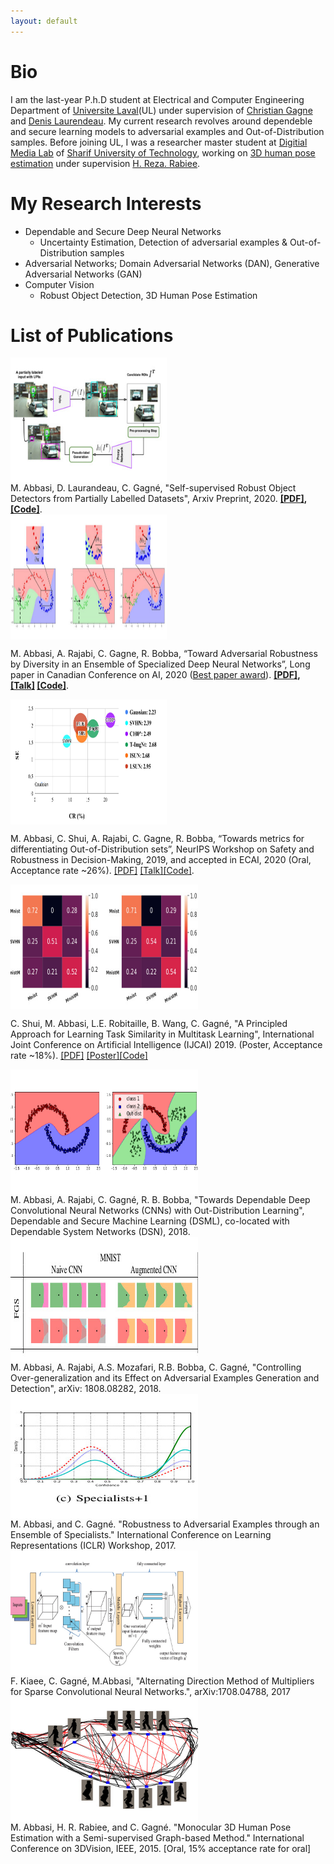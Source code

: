 ```yaml
---
layout: default
---
```



# Bio
 I am the last-year P.h.D student at Electrical and Computer Engineering Department of [Universite Laval](https://www.ulaval.ca/en/)(UL) under supervision of [Christian Gagne](http://vision.gel.ulaval.ca/~cgagne/) and [Denis Laurendeau](http://vision.gel.ulaval.ca/~laurend/). My current research revolves around dependeble and secure learning models to adversarial examples and Out-of-Distribution samples. Before joining UL, I was a researcher master student at [Digitial Media Lab](http://dml.ir/) of [Sharif University of Technology](http://www.en.sharif.edu/), working on [3D human pose estimation](https://ieeexplore.ieee.org/document/7335521/) under supervision [H. Reza. Rabiee](http://sharif.edu/~rabiee/).

# My Research Interests
- Dependable and Secure Deep Neural Networks
   - Uncertainty Estimation, Detection of adversarial examples & Out-of-Distribution samples
- Adversarial Networks; Domain Adversarial Networks (DAN), Generative Adversarial Networks (GAN)
- Computer Vision
   - Robust Object Detection, 3D Human Pose Estimation 



# List of Publications
<div class="parent">
<div class="img">
<img width="250" height="200" style="vertical-align:middle" src="/images/Our_proposal.jpg"/>
 </div>
 <div class="text">
 M. Abbasi, D. Laurandeau, C. Gagné, "Self-supervised Robust Object Detectors from Partially Labelled Datasets", Arxiv Preprint, 2020. <span style="font-weight: bold"><a href="https://arxiv.org/abs/2005.11549">[PDF]</a>, <a href="">[Code]</a></span>.
  </div>
 </div>
 
 <div class="parent">
<div class="img">
<img width="250" height="200" style="vertical-align:middle" src="/images/Ensemble.jpg"/>
 </div>
 <div class="text">
  
  M. Abbasi, A. Rajabi, C. Gagne, R. Bobba, “Toward Adversarial Robustness by Diversity in an Ensemble of Specialized Deep Neural Networks”, Long paper in Canadian Conference on AI, 2020 (<span style="color: red"><a href="https://www.caiac.ca/en/conferences/canadianai-2020/home">Best paper award</a></span>). <span style="font-weight: bold"><a href="https://arxiv.org/pdf/2005.08321.pdf">[PDF]</a>, <a href="https://youtu.be/qFrkUeBjTMA">[Talk]</a>
  <a href="">[Code]</a></span>.
  
  </div>
 </div>


<div class="parent">
 <div class="img">
 <img width="250" height="200" style="vertical-align:middle" src="/images/ECAI.jpg"/>
  </div>
 <div class="text">
  
  M. Abbasi, C. Shui, A. Rajabi, C. Gagne, R. Bobba, “Towards metrics for differentiating Out-of-Distribution sets”, NeurIPS Workshop on Safety and Robustness in Decision-Making, 2019, and accepted in ECAI, 2020 (Oral, Acceptance rate ~26%). <span style="fond-wight: bold"><a href="">[PDF]</a>
 <a href="">[Talk]</a><a href="">[Code]</a></span>.
</div>
</div>



<div class="parent">
 <div class="img">
<img width="300" height="200" style="vertical-align:middle" src="/images/MTL.jpg" />
   </div>
 <div class="text">
  
  C. Shui, M. Abbasi, L.E. Robitaille, B. Wang, C. Gagné, "A Principled Approach for Learning Task Similarity in Multitask Learning", International Joint Conference on Artificial Intelligence (IJCAI) 2019. (Poster, Acceptance rate ~18%). <span style="fond-wight: bold"><a href="">[PDF]</a>
 <a href="/Posters/2019_07___Deep_Multitask___IJCAI_Poster.pdf">[Poster]</a><a href="">[Code]</a></span>
</div>
</div>


<div class="parent">
 <div class="img">
<img width="300" height="200" style="vertical-align:middle" src="/images/DSML.jpg" />
     </div>
 <div class="text">
M. Abbasi, A. Rajabi, C. Gagné, R. B. Bobba, "Towards Dependable Deep Convolutional Neural Networks (CNNs) with Out-Distribution Learning", Dependable and Secure Machine Learning (DSML), co-located with Dependable System Networks (DSN), 2018.
 </div>
 
</div>


<div class="parent">
 <div class="img">
<img width="300" height="200" style="vertical-align:middle" src="/images/A-CNN.jpg" />
     </div>
 <div class="text">
  M. Abbasi, A. Rajabi, A.S. Mozafari, R.B. Bobba, C. Gagné, "Controlling Over-generalization and its Effect on Adversarial Examples Generation and Detection", arXiv: 1808.08282, 2018.
  </div>
 
</div>


<div class="parent">
 <div class="img">
<img width="300" height="200" style="vertical-align:middle" src="/images/ICLR17.jpg" />
     </div>
 <div class="text">
  M. Abbasi, and C. Gagné. "Robustness to Adversarial Examples through an Ensemble of Specialists." International Conference on Learning Representations (ICLR) Workshop, 2017.
  </div>
 
</div>




<div class="parent">
 <div class="img">
<img width="300" height="200" style="vertical-align:middle" src="/images/ADMM.jpg" />
     </div>
 <div class="text">
  F. Kiaee, C. Gagné, M.Abbasi, "Alternating Direction Method of Multipliers for Sparse Convolutional Neural Networks.", arXiv:1708.04788, 2017
  </div>
 
</div>




<div class="parent">
 <div class="img">
<img width="300" height="200" style="vertical-align:middle" src="/images/3DV15.jpg" />
     </div>
 <div class="text">
  M. Abbasi, H. R. Rabiee, and C. Gagné. "Monocular 3D Human Pose Estimation with a Semi-supervised Graph-based Method." International Conference on 3DVision, IEEE, 2015. [Oral, 15% acceptance rate for oral]
  </div>
 
</div>



